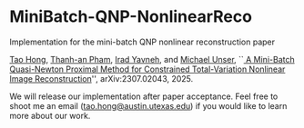 # MiniBatch-QNP-NonlinearReco
Implementation for the mini-batch QNP nonlinear reconstruction paper

[Tao Hong](https://hongtao-argmin.github.io), [Thanh-an Pham](https://scholar.google.com/citations?user=gBO51K4AAAAJ&hl=fr), [Irad Yavneh]([https://icl.snu.ac.kr](https://irad.cs.technion.ac.il)), and [Michael Unser](https://scholar.google.com/citations?user=nKVDcQoAAAAJ&hl=en), ``[ A Mini-Batch Quasi-Newton Proximal Method for Constrained Total-Variation Nonlinear Image Reconstruction](https://arxiv.org/abs/2307.02043)'', arXiv:2307.02043, 2025.

We will release our implementation after paper acceptance. Feel free to shoot me an email (tao.hong@austin.utexas.edu) if you would like to learn more about our work.

